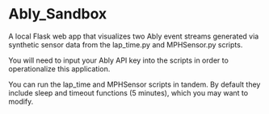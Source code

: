 # Ably_Sandbox

A local Flask web app that visualizes two Ably event streams generated via synthetic sensor data from the lap_time.py and MPHSensor.py scripts.

You will need to input your Ably API key into the scripts in order to operationalize this application.

You can run the lap_time and MPHSensor scripts in tandem. By default they include sleep and timeout functions (5 minutes), which you may want to modify. 
